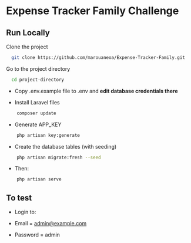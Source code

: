 # Expense Tracker Family Challenge

## Run Locally

Clone the project

```bash
  git clone https://github.com/marouaneoa/Expense-Tracker-Family.git
```

Go to the project directory

```bash
  cd project-directory
```

- Copy .env.example file to .env and **edit database credentials there**

- Install Laravel files

```bash
    composer update
```

- Generate APP_KEY

```bash
    php artisan key:generate
```
- Create the database tables (with seeding)

```bash
    php artisan migrate:fresh --seed
```
- Then:
```bash
    php artisan serve
```
## To test

- Login to:

- Email = admin@example.com
- Password = admin
